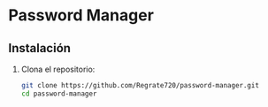 # Password Manager

## Instalación

1. Clona el repositorio:
   ```bash
   git clone https://github.com/Regrate720/password-manager.git
   cd password-manager
